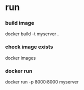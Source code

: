 # run

### build image
docker build -t myserver .

### check image exists
docker images

### docker run 
docker run -p 8000:8000 myserver